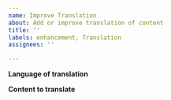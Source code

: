 ```yaml
---
name: Improve Translation
about: Add or improve translation of content
title: ''
labels: enhancement, Translation
assignees: ''

---
```


**Language of translation**

**Content to translate**
